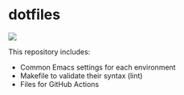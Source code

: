 # dotfiles

![](https://github.com/MinoruSekine/dotfiles/workflows/CI/badge.svg?branch=master)

This repository includes:

- Common Emacs settings for each environment
- Makefile to validate their syntax (lint)
- Files for GitHub Actions
